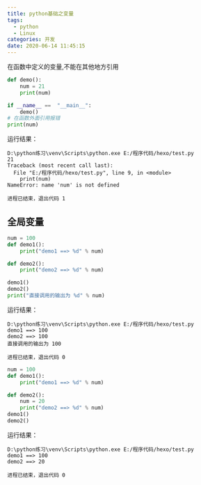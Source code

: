 ```yaml
---
title: python基础之变量
tags:
  - python
  - Linux
categories: 开发
date: 2020-06-14 11:45:15
---
```

在函数中定义的变量,不能在其他地方引用
```python
def demo():
    num = 21
    print(num)

if __name__ ==  "__main__":
    demo()
# 在函数外面引用报错
print(num)
```
运行结果：

    D:\python练习\venv\Scripts\python.exe E:/程序代码/hexo/test.py
    21
    Traceback (most recent call last):
      File "E:/程序代码/hexo/test.py", line 9, in <module>
        print(num)
    NameError: name 'num' is not defined

    进程已结束，退出代码 1

## 全局变量
```python
num = 100
def demo1():
    print("demo1 ==> %d" % num)

def demo2():
    print("demo2 ==> %d" % num)

demo1()
demo2()
print("直接调用的输出为 %d" % num)
```
运行结果：

    D:\python练习\venv\Scripts\python.exe E:/程序代码/hexo/test.py
    demo1 ==> 100
    demo2 ==> 100
    直接调用的输出为 100

    进程已结束，退出代码 0

```python
num = 100
def demo1():
    print("demo1 ==> %d" % num)

def demo2():
    num = 20
    print("demo2 ==> %d" % num)
demo1()
demo2()
```
运行结果：

    D:\python练习\venv\Scripts\python.exe E:/程序代码/hexo/test.py
    demo1 ==> 100
    demo2 ==> 20

    进程已结束，退出代码 0